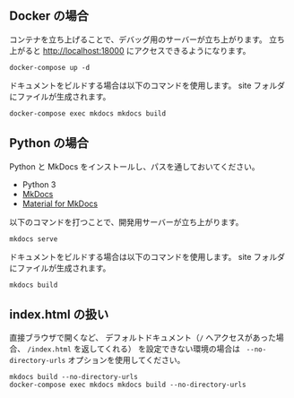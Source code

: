 ## Docker の場合

コンテナを立ち上げることで、デバッグ用のサーバーが立ち上がります。
立ち上がると [http://localhost:18000](http://localhost:18000)
にアクセスできるようになります。

```
docker-compose up -d
```

ドキュメントをビルドする場合は以下のコマンドを使用します。
site フォルダにファイルが生成されます。

```
docker-compose exec mkdocs mkdocs build
```

## Python の場合

Python と MkDocs をインストールし、パスを通しておいてください。

* Python 3
* [MkDocs](https://www.mkdocs.org/)
* [Material for MkDocs](https://squidfunk.github.io/mkdocs-material/)

以下のコマンドを打つことで、開発用サーバーが立ち上がります。

```
mkdocs serve
```

ドキュメントをビルドする場合は以下のコマンドを使用します。
site フォルダにファイルが生成されます。

```
mkdocs build
```

## index.html の扱い

直接ブラウザで開くなど、 デフォルトドキュメント（`/` へアクセスがあった場合、 `/index.html` を返してくれる）
を設定できない環境の場合は ` --no-directory-urls` オプションを使用してください。

```
mkdocs build --no-directory-urls
docker-compose exec mkdocs mkdocs build --no-directory-urls
```
